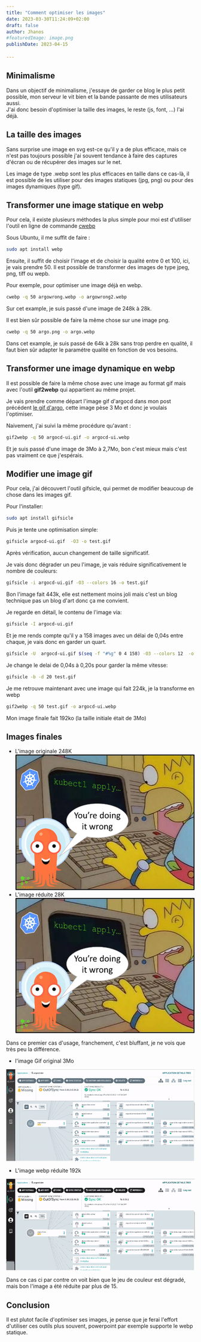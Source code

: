 ```yaml
---
title: "Comment optimiser les images"
date: 2023-03-30T11:24:09+02:00
draft: false
author: Jhanos
#featuredImage: image.png
publishDate: 2023-04-15

---
```


## Minimalisme

Dans un objectif de minimalisme, j'essaye de garder ce blog le plus petit possible, mon serveur le vit bien et la bande passante de mes utilisateurs aussi.  
J'ai donc besoin d'optimiser la taille des images, le reste (js, font, ...) l'ai déjà. 

## La taille des images

Sans surprise une image en svg est-ce qu'il y a de plus efficace, mais ce n'est pas toujours possible j'ai souvent tendance à faire des captures d'écran ou de récupérer des images sur le net.

Les image de type .webp sont les plus efficaces en taille dans ce cas-là, il est possible de les utiliser pour des images statiques (jpg, png) ou pour des images dynamiques (type gif).

## Transformer une image statique en webp

Pour cela, il existe plusieurs méthodes la plus simple pour moi est d'utiliser l'outil en ligne de commande [cwebp](https://developers.google.com/speed/webp/docs/cwebp?hl=fr)

Sous Ubuntu, il me suffit de faire : 
```bash
sudo apt install webp
```

Ensuite, il suffit de choisir l'image et de choisir la qualité entre 0 et 100, ici,  je vais prendre 50.
Il est possible de transformer des images de type jpeg, png, tiff ou wepb.


Pour exemple, pour optimiser une image déjà en webp.
```bash
cwebp -q 50 argowrong.webp -o argowrong2.webp
```

Sur cet example, je suis passé d'une image de 248k à 28k.

Il est bien sûr possible de faire la même chose sur une image png.

```bash
cwebp -q 50 argo.png -o argo.webp
```

Dans cet example, je suis passé de 64k à 28k sans trop perdre en qualité, il faut bien sûr adapter le paramétre qualité en fonction de vos besoins.


## Transformer une image dynamique en webp

Il est possible de faire la même chose avec une image au format gif mais avec l'outil **gif2webp** qui appartient au même projet.

Je vais prendre comme départ l'image gif d'argocd dans mon post précédent [le gif d'argo](https://github.com/argoproj/argo-cd/blob/43b728bda9999db428efe6ca100cda1a5014caf4/docs/assets/argocd-ui.gif), cette image pèse 3 Mo et donc je voulais l'optimiser.

Naivement, j'ai suivi la même procédure qu'avant :

```bash
gif2webp -q 50 argocd-ui.gif -o argocd-ui.webp
```

Et je suis passé d'une image de 3Mo à 2,7Mo, bon c'est mieux mais c'est pas vraiment ce que j'espérais.


## Modifier une image gif

Pour cela, j'ai découvert l'outil gifsicle, qui permet de modifier beaucoup de chose dans les images gif.

Pour l'installer:
```bash
sudo apt install gifsicle
```

Puis je tente une optimisation simple:
```bash
gifsicle argocd-ui.gif  -O3 -o test.gif
```

Après vérification, aucun changement de taille significatif.

Je vais donc dégrader un peu l'image, je vais réduire significativement le nombre de couleurs:

```bash
gifsicle -i argocd-ui.gif -O3 --colors 16 -o test.gif
```

Bon l'image fait 443k, elle est nettement moins joli mais c'est un blog technique pas un blog d'art donc ça me convient.

Je regarde en détail, le contenu de l'image via:
```bash
gifsicle -I argocd-ui.gif 
```

Et je me rends compte qu'il y a 158 images avec un délai de 0,04s entre chaque, je vais donc en garder un quart.

```bash
gifsicle -U  argocd-ui.gif $(seq -f "#%g" 0 4 158) -O3 --colors 12  -o test.gif
```

Je change le delai de 0,04s à 0,20s pour garder la même vitesse:
```bash
gifsicle -b -d 20 test.gif
```

Je me retrouve maintenant avec une image qui fait 224k, je la transforme en webp

```bash
gif2webp -q 50 test.gif -o argocd-ui.webp
```

Mon image finale fait 192ko (la taille initiale était de 3Mo)

## Images finales

- L'image originale 248K
![argowrong.webp](./argowrong.webp)
- L'image réduite 28K
![argowrong2.webp](./argowrong2.webp)

Dans ce premier cas d'usage, franchement, c'est bluffant, je ne vois que très peu la différence.

- l'image Gif original 3Mo

![argowrong.gif](./argocd-ui.gif)

- L'image webp réduite 192k

![argowrong.webp](./argocd-ui.webp)

Dans ce cas ci par contre on voit bien que le jeu de couleur est dégradé, mais bon l'image a été réduite par plus de 15.


## Conclusion

Il est plutot facile d'optimiser ses images, je pense que je ferai l'effort d'utiliser ces outils plus souvent, powerpoint par exemple supporte le webp statique.
